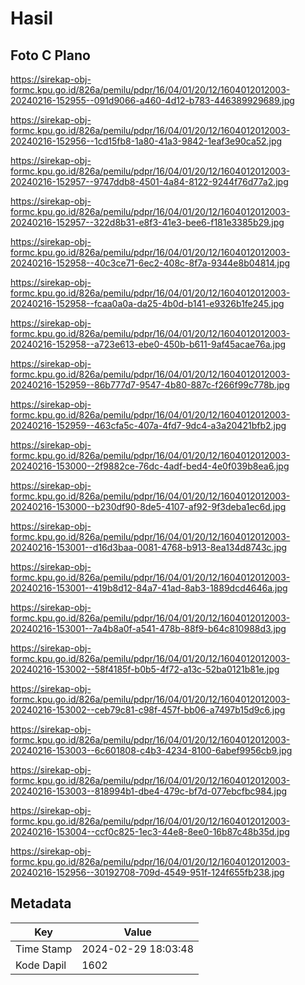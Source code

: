 # Hasil

## Foto C Plano

https://sirekap-obj-formc.kpu.go.id/826a/pemilu/pdpr/16/04/01/20/12/1604012012003-20240216-152955--091d9066-a460-4d12-b783-446389929689.jpg

https://sirekap-obj-formc.kpu.go.id/826a/pemilu/pdpr/16/04/01/20/12/1604012012003-20240216-152956--1cd15fb8-1a80-41a3-9842-1eaf3e90ca52.jpg

https://sirekap-obj-formc.kpu.go.id/826a/pemilu/pdpr/16/04/01/20/12/1604012012003-20240216-152957--9747ddb8-4501-4a84-8122-9244f76d77a2.jpg

https://sirekap-obj-formc.kpu.go.id/826a/pemilu/pdpr/16/04/01/20/12/1604012012003-20240216-152957--322d8b31-e8f3-41e3-bee6-f181e3385b29.jpg

https://sirekap-obj-formc.kpu.go.id/826a/pemilu/pdpr/16/04/01/20/12/1604012012003-20240216-152958--40c3ce71-6ec2-408c-8f7a-9344e8b04814.jpg

https://sirekap-obj-formc.kpu.go.id/826a/pemilu/pdpr/16/04/01/20/12/1604012012003-20240216-152958--fcaa0a0a-da25-4b0d-b141-e9326b1fe245.jpg

https://sirekap-obj-formc.kpu.go.id/826a/pemilu/pdpr/16/04/01/20/12/1604012012003-20240216-152958--a723e613-ebe0-450b-b611-9af45acae76a.jpg

https://sirekap-obj-formc.kpu.go.id/826a/pemilu/pdpr/16/04/01/20/12/1604012012003-20240216-152959--86b777d7-9547-4b80-887c-f266f99c778b.jpg

https://sirekap-obj-formc.kpu.go.id/826a/pemilu/pdpr/16/04/01/20/12/1604012012003-20240216-152959--463cfa5c-407a-4fd7-9dc4-a3a20421bfb2.jpg

https://sirekap-obj-formc.kpu.go.id/826a/pemilu/pdpr/16/04/01/20/12/1604012012003-20240216-153000--2f9882ce-76dc-4adf-bed4-4e0f039b8ea6.jpg

https://sirekap-obj-formc.kpu.go.id/826a/pemilu/pdpr/16/04/01/20/12/1604012012003-20240216-153000--b230df90-8de5-4107-af92-9f3deba1ec6d.jpg

https://sirekap-obj-formc.kpu.go.id/826a/pemilu/pdpr/16/04/01/20/12/1604012012003-20240216-153001--d16d3baa-0081-4768-b913-8ea134d8743c.jpg

https://sirekap-obj-formc.kpu.go.id/826a/pemilu/pdpr/16/04/01/20/12/1604012012003-20240216-153001--419b8d12-84a7-41ad-8ab3-1889dcd4646a.jpg

https://sirekap-obj-formc.kpu.go.id/826a/pemilu/pdpr/16/04/01/20/12/1604012012003-20240216-153001--7a4b8a0f-a541-478b-88f9-b64c810988d3.jpg

https://sirekap-obj-formc.kpu.go.id/826a/pemilu/pdpr/16/04/01/20/12/1604012012003-20240216-153002--58f4185f-b0b5-4f72-a13c-52ba0121b81e.jpg

https://sirekap-obj-formc.kpu.go.id/826a/pemilu/pdpr/16/04/01/20/12/1604012012003-20240216-153002--ceb79c81-c98f-457f-bb06-a7497b15d9c6.jpg

https://sirekap-obj-formc.kpu.go.id/826a/pemilu/pdpr/16/04/01/20/12/1604012012003-20240216-153003--6c601808-c4b3-4234-8100-6abef9956cb9.jpg

https://sirekap-obj-formc.kpu.go.id/826a/pemilu/pdpr/16/04/01/20/12/1604012012003-20240216-153003--818994b1-dbe4-479c-bf7d-077ebcfbc984.jpg

https://sirekap-obj-formc.kpu.go.id/826a/pemilu/pdpr/16/04/01/20/12/1604012012003-20240216-153004--ccf0c825-1ec3-44e8-8ee0-16b87c48b35d.jpg

https://sirekap-obj-formc.kpu.go.id/826a/pemilu/pdpr/16/04/01/20/12/1604012012003-20240216-152956--30192708-709d-4549-951f-124f655fb238.jpg


## Metadata

| Key        | Value               |
| ---------- | ------------------- |
| Time Stamp | 2024-02-29 18:03:48 |
| Kode Dapil | 1602                |



